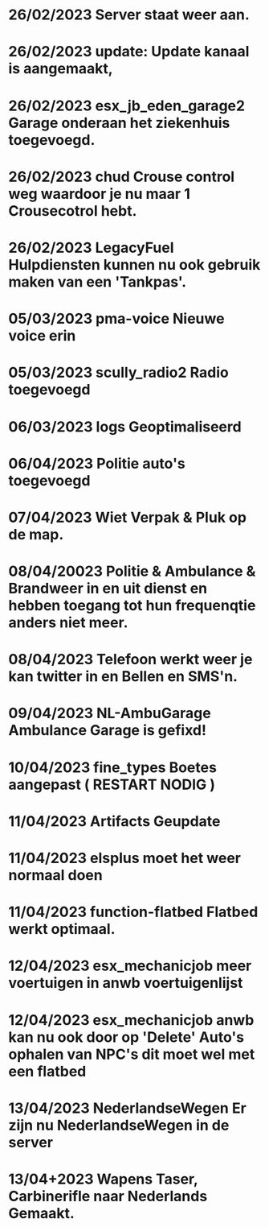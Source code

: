 # 26/02/2023 Server staat weer aan. 
# 26/02/2023 update: Update kanaal is aangemaakt,
# 26/02/2023 esx_jb_eden_garage2 Garage onderaan het ziekenhuis toegevoegd.
# 26/02/2023 chud Crouse control weg waardoor je nu maar 1 Crousecotrol hebt.
# 26/02/2023 LegacyFuel Hulpdiensten kunnen nu ook gebruik maken van een 'Tankpas'.
# 05/03/2023 pma-voice Nieuwe voice erin
# 05/03/2023 scully_radio2 Radio toegevoegd
# 06/03/2023 logs Geoptimaliseerd 
# 06/04/2023 Politie auto's toegevoegd 
# 07/04/2023 Wiet Verpak & Pluk op de map.
# 08/04/20023 Politie & Ambulance & Brandweer in en uit dienst en hebben toegang tot hun frequenqtie anders niet meer.
# 08/04/2023 Telefoon werkt weer je kan twitter in en Bellen en SMS'n.
# 09/04/2023 NL-AmbuGarage  Ambulance Garage is gefixd!
# 10/04/2023 fine_types Boetes aangepast ( RESTART NODIG )
# 11/04/2023 Artifacts Geupdate
# 11/04/2023 elsplus moet het weer normaal doen
# 11/04/2023 function-flatbed Flatbed werkt optimaal.
# 12/04/2023 esx_mechanicjob meer voertuigen in anwb voertuigenlijst
# 12/04/2023 esx_mechanicjob anwb kan nu ook door op 'Delete' Auto's ophalen van NPC's dit moet wel met een flatbed
# 13/04/2023 NederlandseWegen Er zijn nu NederlandseWegen in de server
# 13/04+2023 Wapens Taser, Carbinerifle naar Nederlands Gemaakt.
